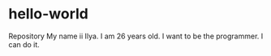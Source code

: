 # hello-world
Repository
My name ii Ilya. I am 26 years old. I want to be the programmer.
I can do it.
